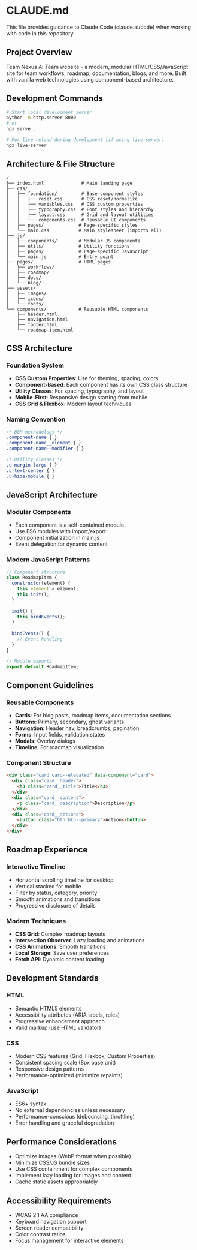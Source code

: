 # CLAUDE.md

This file provides guidance to Claude Code (claude.ai/code) when working with code in this repository.

## Project Overview

Team Nexus AI Team website - a modern, modular HTML/CSS/JavaScript site for team workflows, roadmap, documentation, blogs, and more. Built with vanilla web technologies using component-based architecture.

## Development Commands

```bash
# Start local development server
python -m http.server 8000
# or
npx serve .

# For live reload during development (if using live-server)
npx live-server
```

## Architecture & File Structure

```
/
├── index.html              # Main landing page
├── css/
│   ├── foundation/         # Base component styles
│   │   ├── reset.css       # CSS reset/normalize
│   │   ├── variables.css   # CSS custom properties
│   │   ├── typography.css  # Font styles and hierarchy
│   │   ├── layout.css      # Grid and layout utilities
│   │   └── components.css  # Reusable UI components
│   ├── pages/             # Page-specific styles
│   └── main.css           # Main stylesheet (imports all)
├── js/
│   ├── components/        # Modular JS components
│   ├── utils/             # Utility functions
│   ├── pages/             # Page-specific JavaScript
│   └── main.js            # Entry point
├── pages/                 # HTML pages
│   ├── workflows/
│   ├── roadmap/
│   ├── docs/
│   └── blog/
├── assets/
│   ├── images/
│   ├── icons/
│   └── fonts/
└── components/            # Reusable HTML components
    ├── header.html
    ├── navigation.html
    ├── footer.html
    └── roadmap-item.html
```

## CSS Architecture

### Foundation System
- **CSS Custom Properties**: Use for theming, spacing, colors
- **Component-Based**: Each component has its own CSS class structure
- **Utility Classes**: For spacing, typography, and layout
- **Mobile-First**: Responsive design starting from mobile
- **CSS Grid & Flexbox**: Modern layout techniques

### Naming Convention
```css
/* BEM methodology */
.component-name { }
.component-name__element { }
.component-name--modifier { }

/* Utility classes */
.u-margin-large { }
.u-text-center { }
.u-hide-mobile { }
```

## JavaScript Architecture

### Modular Components
- Each component is a self-contained module
- Use ES6 modules with import/export
- Component initialization in main.js
- Event delegation for dynamic content

### Modern JavaScript Patterns
```javascript
// Component structure
class RoadmapItem {
  constructor(element) {
    this.element = element;
    this.init();
  }
  
  init() {
    this.bindEvents();
  }
  
  bindEvents() {
    // Event handling
  }
}

// Module exports
export default RoadmapItem;
```

## Component Guidelines

### Reusable Components
- **Cards**: For blog posts, roadmap items, documentation sections
- **Buttons**: Primary, secondary, ghost variants
- **Navigation**: Header nav, breadcrumbs, pagination
- **Forms**: Input fields, validation states
- **Modals**: Overlay dialogs
- **Timeline**: For roadmap visualization

### Component Structure
```html
<div class="card card--elevated" data-component="card">
  <div class="card__header">
    <h3 class="card__title">Title</h3>
  </div>
  <div class="card__content">
    <p class="card__description">Description</p>
  </div>
  <div class="card__actions">
    <button class="btn btn--primary">Action</button>
  </div>
</div>
```

## Roadmap Experience

### Interactive Timeline
- Horizontal scrolling timeline for desktop
- Vertical stacked for mobile
- Filter by status, category, priority
- Smooth animations and transitions
- Progressive disclosure of details

### Modern Techniques
- **CSS Grid**: Complex roadmap layouts
- **Intersection Observer**: Lazy loading and animations
- **CSS Animations**: Smooth transitions
- **Local Storage**: Save user preferences
- **Fetch API**: Dynamic content loading

## Development Standards

### HTML
- Semantic HTML5 elements
- Accessibility attributes (ARIA labels, roles)
- Progressive enhancement approach
- Valid markup (use HTML validator)

### CSS
- Modern CSS features (Grid, Flexbox, Custom Properties)
- Consistent spacing scale (8px base unit)
- Responsive design patterns
- Performance-optimized (minimize repaints)

### JavaScript
- ES6+ syntax
- No external dependencies unless necessary
- Performance-conscious (debouncing, throttling)
- Error handling and graceful degradation

## Performance Considerations

- Optimize images (WebP format when possible)
- Minimize CSS/JS bundle sizes
- Use CSS containment for complex components
- Implement lazy loading for images and content
- Cache static assets appropriately

## Accessibility Requirements

- WCAG 2.1 AA compliance
- Keyboard navigation support
- Screen reader compatibility
- Color contrast ratios
- Focus management for interactive elements